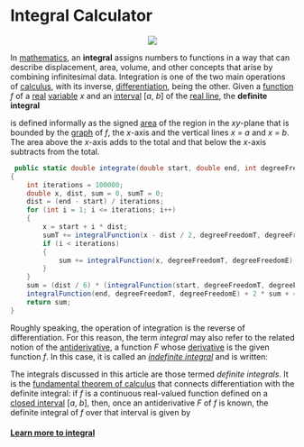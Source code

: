 # Integral Calculator


<p align="center">
<img src="http://www.athens.kiev.ua/wordpress/wp-content/uploads/2011/11/20111113_682px_integral_as_region_under_curvesvg_.png">
</p>


<p>In <a href="https://en.wikipedia.org/wiki/Mathematics" title="Mathematics">mathematics</a>, an <b>integral</b> assigns numbers to functions in a way that can describe displacement, area, volume, and other concepts that arise by combining infinitesimal data. Integration is one of the two main operations of <a href="https://en.wikipedia.org/wiki/Calculus" title="Calculus">calculus</a>, with its inverse, <a href="https://en.wikipedia.org/wiki/Derivative" title="Derivative">differentiation</a>, being the other. Given a <a href="https://en.wikipedia.org/wiki/Function_(mathematics)" title="Function (mathematics)">function</a> <span class="texhtml mvar" style="font-style:italic;">f</span> of a <a href="https://en.wikipedia.org/wiki/Real_number" title="Real number">real</a> <a href="https://en.wikipedia.org/wiki/Variable_(mathematics)" title="Variable (mathematics)">variable</a> <span class="texhtml mvar" style="font-style:italic;">x</span> and an <a href="https://en.wikipedia.org/wiki/Interval_(mathematics)" title="Interval (mathematics)">interval</a> <span class="texhtml">[<i>a</i>, <i>b</i>]</span> of the <a href="https://en.wikipedia.org/wiki/Real_line" title="Real line">real line</a>, the <b>definite integral</b></p>
<dl>
<dd><span><span class="mwe-math-mathml-inline mwe-math-mathml-a11y mw-math-element" style="display: none;"><math xmlns="http://www.w3.org/1998/Math/MathML">
 
</math></span>
<p align="center">
<img src="https://wikimedia.org/api/rest_v1/media/math/render/svg/a4068c79e03c7e4adf85013ac6f11661389523c5" class="mwe-math-fallback-image-inline mw-math-element" aria-hidden="true" style="vertical-align: -2.338ex; width:10.833ex; height:6.343ex;" alt="\int _{a}^{b}\!f(x)\,dx">
</p></span></dd>
</dl>
<p>is defined informally as the signed <a href="https://en.wikipedia.org/wiki/Area_(geometry)" class="mw-redirect" title="Area (geometry)">area</a> of the region in the <span class="texhtml mvar" style="font-style:italic;">xy</span>-plane that is bounded by the <a href="https://en.wikipedia.org/wiki/Graph_of_a_function" title="Graph of a function">graph</a> of <span class="texhtml mvar" style="font-style:italic;">f</span>, the <span class="texhtml mvar" style="font-style:italic;">x</span>-axis and the vertical lines <span class="texhtml"><i>x</i> = <i>a</i></span> and <span class="texhtml"><i>x</i> = <i>b</i></span>. The area above the <span class="texhtml mvar" style="font-style:italic;">x</span>-axis adds to the total and that below the <span class="texhtml mvar" style="font-style:italic;">x</span>-axis subtracts from the total.</p>


```C#
 public static double integrate(double start, double end, int degreeFreedomT, int degreeFreedomE)
{
    int iterations = 100000;
    double x, dist, sum = 0, sumT = 0;
    dist = (end - start) / iterations;
    for (int i = 1; i <= iterations; i++)
    {
        x = start + i * dist;
        sumT += integralFunction(x - dist / 2, degreeFreedomT, degreeFreedomE);
        if (i < iterations)
        {
            sum += integralFunction(x, degreeFreedomT, degreeFreedomE);
        }
    }
    sum = (dist / 6) * (integralFunction(start, degreeFreedomT, degreeFreedomE) + 
    integralFunction(end, degreeFreedomT, degreeFreedomE) + 2 * sum + 4 * sumT);
    return sum;
}

```








<p>Roughly speaking, the operation of integration is the reverse of differentiation. For this reason, the term <i>integral</i> may also refer to the related notion of the <a href="https://en.wikipedia.org/wiki/Antiderivative" title="Antiderivative">antiderivative</a>, a function <span class="texhtml mvar" style="font-style:italic;">F</span> whose <a href="https://en.wikipedia.org/wiki/Derivative" title="Derivative">derivative</a> is the given function <span class="texhtml mvar" style="font-style:italic;">f</span>. In this case, it is called an <i><a href="https://en.wikipedia.org/wiki/Indefinite_integral" class="mw-redirect" title="Indefinite integral">indefinite integral</a></i> and is written:</p>
<dl>
<dd><span><span class="mwe-math-mathml-inline mwe-math-mathml-a11y mw-math-element" style="display: none;"><math xmlns="http://www.w3.org/1998/Math/MathML">
  
</math></span>
<p align="center">
<img src="https://wikimedia.org/api/rest_v1/media/math/render/svg/d18cda981a68bc3565b1a72eb15c618824f6a045" class="mwe-math-fallback-image-inline mw-math-element" aria-hidden="true" style="vertical-align: -2.338ex; width:18.692ex; height:5.843ex;" alt="F(x)=\int f(x)\,dx."></p></span></dd>
</dl>
<p>The integrals discussed in this article are those termed <i>definite integrals</i>. It is the <a href="https://en.wikipedia.org/wiki/Fundamental_theorem_of_calculus" title="Fundamental theorem of calculus">fundamental theorem of calculus</a> that connects differentiation with the definite integral: if <span class="texhtml mvar" style="font-style:italic;">f</span> is a continuous real-valued function defined on a <a href="https://en.wikipedia.org/wiki/Closed_interval" class="mw-redirect" title="Closed interval">closed interval</a> <span class="texhtml">[<i>a</i>, <i>b</i>]</span>, then, once an antiderivative <span class="texhtml mvar" style="font-style:italic;">F</span> of <span class="texhtml mvar" style="font-style:italic;">f</span> is known, the definite integral of <span class="texhtml mvar" style="font-style:italic;">f</span> over that interval is given by</p>
<dl>
<dd><span><span class="mwe-math-mathml-inline mwe-math-mathml-a11y mw-math-element" style="display: none;"><math xmlns="http://www.w3.org/1998/Math/MathML">
 
 
</math></span>
<p align="center">
<img src="https://wikimedia.org/api/rest_v1/media/math/render/svg/4adf00a8a26fd6b9d052e81607ea15c2af9d6122" class="mwe-math-fallback-image-inline mw-math-element" aria-hidden="true" style="vertical-align: -2.338ex; width:26.861ex; height:6.343ex;" alt="\int _{a}^{b}\!f(x)\,dx=F(b)-F(a)."></p></span></dd>
</dl>


#### <a href="https://en.wikipedia.org/wiki/Integral">Learn more to integral</a>
